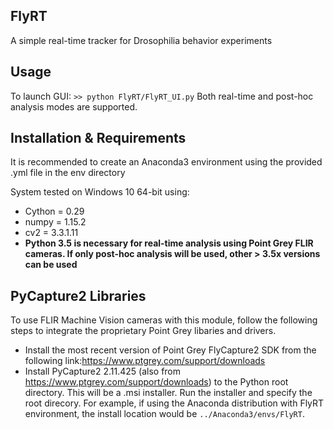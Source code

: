## FlyRT
A simple real-time tracker for Drosophilia behavior experiments

## Usage
To launch GUI:
`>> python FlyRT/FlyRT_UI.py`
Both real-time and post-hoc analysis modes are supported.

## Installation & Requirements
It is recommended to create an Anaconda3 environment using the provided .yml file in the env directory

System tested on Windows 10 64-bit using:

* Cython = 0.29
* numpy = 1.15.2
* cv2 = 3.3.1.11
* __Python 3.5 is necessary for real-time analysis using Point Grey FLIR cameras. If only post-hoc analysis will be used, other > 3.5x versions can be used__

## PyCapture2 Libraries
To use FLIR Machine Vision cameras with this module, follow the following steps to integrate the proprietary Point Grey libaries and drivers.

* Install the most recent version of Point Grey FlyCapture2 SDK from the following link:https://www.ptgrey.com/support/downloads
* Install PyCapture2 2.11.425 (also from https://www.ptgrey.com/support/downloads) to the Python root directory. This will be a .msi installer. Run the installer and specify the root direcory. For example, if using the Anaconda distribution with FlyRT environment, the install location would be `../Anaconda3/envs/FlyRT`. 

